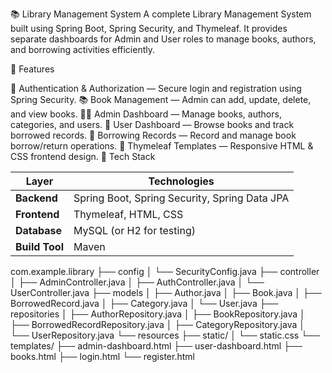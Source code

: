 📚 Library Management System 
A complete Library Management System built using Spring Boot, Spring Security, and Thymeleaf.
It provides separate dashboards for Admin and User roles to manage books, authors, and borrowing activities efficiently.

🚀 Features

🔐 Authentication & Authorization — Secure login and registration using Spring Security.
📚 Book Management — Admin can add, update, delete, and view books.
👩‍💼 Admin Dashboard — Manage books, authors, categories, and users.
👤 User Dashboard — Browse books and track borrowed records.
🧾 Borrowing Records — Record and manage book borrow/return operations.
🎨 Thymeleaf Templates — Responsive HTML & CSS frontend design.
🧩 Tech Stack

| Layer          | Technologies                                  |
| -------------- | --------------------------------------------- |
| **Backend**    | Spring Boot, Spring Security, Spring Data JPA |
| **Frontend**   | Thymeleaf, HTML, CSS                          |
| **Database**   | MySQL (or H2 for testing)                     |
| **Build Tool** | Maven                                         |


com.example.library
├── config
│   └── SecurityConfig.java
├── controller
│   ├── AdminController.java
│   ├── AuthController.java
│   └── UserController.java
├── models
│   ├── Author.java
│   ├── Book.java
│   ├── BorrowedRecord.java
│   ├── Category.java
│   └── User.java
├── repositories
│   ├── AuthorRepository.java
│   ├── BookRepository.java
│   ├── BorrowedRecordRepository.java
│   ├── CategoryRepository.java
│   └── UserRepository.java
└── resources
    ├── static/
    │   └── static.css
    └── templates/
        ├── admin-dashboard.html
        ├── user-dashboard.html
        ├── books.html
        ├── login.html
        └── register.html
